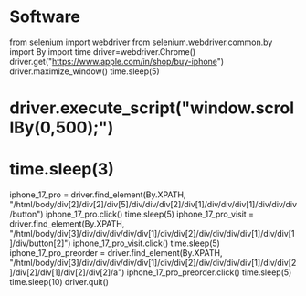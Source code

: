 # Software
from selenium import webdriver
from selenium.webdriver.common.by import By
import time
driver=webdriver.Chrome()
driver.get("https://www.apple.com/in/shop/buy-iphone")
driver.maximize_window()
time.sleep(5)
# driver.execute_script("window.scrollBy(0,500);")
# time.sleep(3)

iphone_17_pro = driver.find_element(By.XPATH, "/html/body/div[2]/div[2]/div[5]/div/div/div[2]/div[1]/div/div/div[1]/div/div/div/button")
iphone_17_pro.click()
time.sleep(5)
iphone_17_pro_visit = driver.find_element(By.XPATH, "/html/body/div[3]/div/div/div/div/div[1]/div/div[2]/div/div/div/div[1]/div/div[1]/div/button[2]")
iphone_17_pro_visit.click()
time.sleep(5)
iphone_17_pro_preorder = driver.find_element(By.XPATH, "/html/body/div[3]/div/div/div/div/div[1]/div/div[2]/div/div/div/div[1]/div/div[2]/div[2]/div[1]/div[2]/div[2]/a")
iphone_17_pro_preorder.click()
time.sleep(5)
time.sleep(10)
driver.quit()
